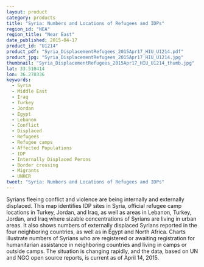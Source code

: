 ```yaml
---
layout: product
category: products
title: "Syria: Numbers and Locations of Refugees and IDPs"
region_id: "NEA"
region_title: "Near East"
date_published: 2015-04-17
product_id: "U1214"
product_pdf: "Syria_DisplacementRefugees_2015Apr17_HIU_U1214.pdf"
product_jpg: "Syria_DisplacementRefugees_2015Apr17_HIU_U1214.jpg"
thumbnail: "Syria_DisplacementRefugees_2015Apr17_HIU_U1214_thumb.jpg"
lat: 33.510414 
lon: 36.278336
keywords:
  - Syria
  - Middle East
  - Iraq
  - Turkey
  - Jordan
  - Egypt
  - Lebanon
  - Conflict
  - Displaced
  - Refugees
  - Refugee camps
  - Affected Populations
  - IDP
  - Internally Displaced Perons
  - Border crossing
  - Migrants
  - UNHCR
tweet: "Syria: Numbers and Locations of Refugees and IDPs"
---
```

Syrians fleeing conflict and violence are being internally and externally displaced. This map identifies IDP sites in Syria, official refugee camp locations in Turkey, Jordan, and Iraq, as well as areas in Lebanon, Turkey, Jordan, and Iraq  where sizable concentrations of Syrians are living in urban areas. It also shows numbers of externally displaced Syrians reported in the four neighboring countries, as well as in Egypt and North Africa. Charts illustrate numbers of Syrians who are registered or awaiting registration for humanitarian assistance in neighboring countries and living in camps or outside camps. The situation is changing rapidly, and the data, based on UN and NGO open source reports, is current as of April 14, 2015.
